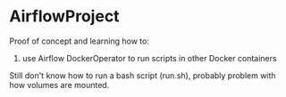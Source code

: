 # AirflowProject

Proof of concept and learning how to:
1. use Airflow DockerOperator to run scripts in other Docker containers 

Still don't know how to run a bash script (run.sh), probably problem with how volumes are mounted. 
